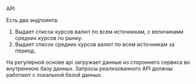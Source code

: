 API

Есть два эндпоинта:
1. Выдает список курсов валют по всем источникам, с величинами средних курсов по рынку.
2. Выдает список средних курсов валют по всем источникам за период.

На регулярной основе api загружает данные из стороннего сервиса во внутреннюю базу данных. 
Запросы реализованного API должны работают с локальной базой данных.

